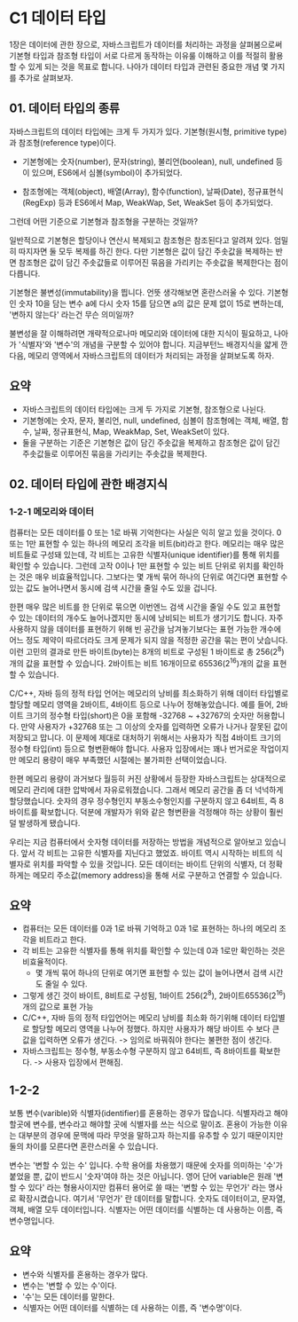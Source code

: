 # C1 데이터 타입

1장은 데이터에 관한 장으로, 자바스크립트가 데이터를 처리하는 과정을 살펴봄으로써 기본형 타입과 참조형 타입이 서로 다르게 동작하는 이유룰 이해하고 이를 적절히 활용할 수 있게 되는 것을 목표로 합니다. 나아가 데이터 타입과 관련된 중요한 개념 몇 가지를 추가로 살펴보자.

## 01. 데이터 타입의 종류

자바스크립트의 데이터 타입에는 크게 두 가지가 있다. 기본형(원시형, primitive type)과 참조형(reference type)이다.

- 기본형에는 숫자(number), 문자(string), 불리언(boolean), null, undefined 등이 있으며, ES6에서 심볼(symbol)이 추가되었다.

- 참조형에는 객체(object), 배열(Array), 함수(function), 날짜(Date), 정규표현식(RegExp) 등과 ES6에서 Map, WeakWap, Set, WeakSet 등이 추가되었다.

그런데 어떤 기준으로 기본형과 참조형을 구분하는 것일까?

일반적으로 기본형은 할당이나 연산시 복제되고 참조형은 참조된다고 알려져 있다. 엄밀히 따지자면 둘 모두 복제를 하긴 한다. 다만 기본형은 값이 담긴 주솟값을 복제하는 반면 참조형은 값이 담긴 주솟값들로 이루어진 묶음을 가리키는 주솟값을 복제한다는 점이 다릅니다.

기본형은 불변성(immutability)을 띕니다. 언뜻 생각해보면 혼란스러울 수 있다. 기본형인 숫자 10을 담는 변수 a에 다시 숫자 15를 담으면 a의 값은 문제 없이 15로 변하는데, '변하지 않는다' 라는건 무슨 의미일까?

불변성을 잘 이해하려면 개략적으로나마 메모리와 데이터에 대한 지식이 필요하고, 나아가 '식별자'와 '변수'의 개념을 구분할 수 있어야 합니다. 지금부턴느 배경지식을 얇게 깐 다음, 메모리 영역에서 자바스크립트의 데이터가 처리되는 과정을 살펴보도록 하자.

## 요약

- 자바스크립트의 데이터 타입에는 크게 두 가지로 기본형, 참조형으로 나뉜다.
- 기본형에는 숫자, 문자, 불리언, null, undefined, 심볼이 참조형에는 객체, 배열, 함수, 날짜, 정규표현식, Map, WeakMap, Set, WeakSet이 있다.
- 둘을 구분하는 기준은 기본형은 값이 담긴 주솟값을 복제하고 참조형은 값이 담긴 주솟값들로 이루어진 묶음을 가리키는 주솟값을 복제한다.

## 02. 데이터 타입에 관한 배경지식

### 1-2-1 메모리와 데이터

컴퓨터는 모든 데이터를 0 또는 1로 바꿔 기억한다는 사실은 익히 알고 있을 것이다. 0 또는 1만 표현할 수 있는 하나의 메모리 조각을 비트(bit)라고 한다. 메모리는 매우 많은 비트들로 구성돼 있는데, 각 비트는 고유한 식별자(unique identifier)를 통해 위치를 확인할 수 있습니다. 그런데 고작 0이나 1만 표현할 수 있는 비트 단위로 위치를 확인하는 것은 매우 비효율적입니다. 그보다는 몇 개씩 묶어 하나의 단위로 여긴다면 표현할 수 있는 값도 늘어나면서 동시에 검색 시간을 줄일 수도 있을 겁니다.

한편 매우 많은 비트를 한 단위로 묶으면 이번엔느 검색 시간을 줄일 수도 있고 표현할 수 있는 데이터의 개수도 늘어나겠지만 동시에 낭비되는 비트가 생기기도 합니다. 자주 사용하지 않을 데이터를 표현하기 위해 빈 공간을 남겨놓기보다는 표현 가능한 개수에 어느 정도 제약이 따르더라도 크게 문제가 되지 않을 적정한 공간을 묶는 편이 낫습니다. 이런 고민의 결과로 만든 바이트(byte)는 8개의 비트로 구성된 1 바이트로 총 256(2<sup>8</sup>)개의 값을 표현할 수 있습니다. 2바이트는 비트 16개이므로 65536(2<sup>16</sup>)개의 값을 표현할 수 있습니다.

C/C++, 자바 등의 정적 타입 언어는 메모리의 낭비를 최소화하기 위해 데이터 타입별로 할당할 메모리 영역을 2바이트, 4바이트 등으로 나누어 정해놓았습니다. 예를 들어, 2바이트 크기의 정수형 타입(short)은 0을 포함해 -32768 ~ +32767의 숫자만 허용합니다. 만약 사용자가 +32768 또는 그 이상의 숫자를 입력하면 오류가 나거나 잘못된 값이 저장되고 맙니다.
이 문제에 제대로 대처하기 위해서는 사용자가 직접 4바이트 크기의 정수형 타입(int) 등으로 형변환해야 합니다. 사용자 입장에서는 꽤나 번거로운 작업이지만 메모리 용량이 매우 부족했던 시절에는 불가피한 선택이었습니다.

한편 메모리 용량이 과거보다 월등히 커진 상황에서 등장한 자바스크립트는 상대적으로 메모리 관리에 대한 압박에서 자유로워졌습니다. 그래서 메모리 공간을 좀 더 넉넉하게 할당했습니다. 숫자의 경우 정수형인지 부동소수형인지를 구분하지 않고 64비트, 즉 8바이트를 확보합니다. 덕분에 개발자가 위와 같은 형변환을 걱정해야 하는 상황이 훨씬 덜 발생하게 됐습니다.

우리는 지금 컴퓨터에서 숫자형 데이터를 저장하는 방법을 개념적으로 알아보고 있습니다. 앞서 각 비트는 고유한 식별자를 지닌다고 했었죠. 바이트 역시 시작하는 비트의 식별자로 위치를 파악할 수 있을 것입니다. 모든 데이터는 바이트 단위의 식별자, 더 정확하게는 메모리 주소값(memory address)을 통해 서로 구분하고 연결할 수 있습니다.

## 요약

- 컴퓨터는 모든 데이터를 0과 1로 바꿔 기억하고 0과 1로 표현하는 하나의 메모리 조각을 비트라고 한다.
- 각 비트는 고유한 식별자를 통해 위치를 확인할 수 있는데 0과 1로만 확인하는 것은 비효율적이다.
  - 몇 개씩 묶어 하나의 단위로 여기면 표현할 수 있는 값이 늘어나면서 검색 시간도 줄일 수 있다.
- 그렇게 생긴 것이 바이트, 8비트로 구성됨, 1바이트 256(2<sup>8</sup>), 2바이트65536(2<sup>16</sup>)개의 값으로 표현 가능
- C/C++, 자바 등의 정적 타입언어는 메모리 낭비를 최소화 하기위해 데이터 타입별로 할당할 메모리 영역을 나누어 정했다. 하지만 사용자가 해당 바이트 수 보다 큰 값을 입력하면 오류가 생긴다. -> 임의로 바꿔줘야 한다는 불편한 점이 생긴다.
- 자바스크립트는 정수형, 부동소수형 구분하지 않고 64비트, 즉 8바이트를 확보한다. -> 사용자 입장에서 편해짐.

## 1-2-2

보통 변수(varible)와 식별자(identifier)를 혼용하는 경우가 많습니다. 식별자라고 해야할곳에 변수를, 변수라고 해야할 곳에 식별자를 쓰는 식으로 말이죠. 혼용이 가능한 이유는 대부분의 경우에 문맥에 따라 무엇을 말하고자 하는지를 유추할 수 있기 때문이지만 둘의 차이를 모른다면 혼란스러울 수 있습니다.

변수는 '변할 수 있는 수' 입니다. 수학 용어를 차용했기 때문에 숫자를 의미하는 '수'가 붙었을 뿐, 값이 반드시 '숫자'여야 하는 것은 아닙니다. 영어 단어 variable은 원래 '변할 수 있다' 라는 형용사이지만 컴퓨터 용어로 쓸 때는 '변할 수 있는 무언가' 라는 명사로 확장시켰습니다. 여기서 '무언가' 란 데이터를 말합니다. 숫자도 데이터이고, 문자열, 객체, 배열 모두 데이터입니다. 식별자는 어떤 데이터를 식별하는 데 사용하는 이름, 즉 변수명입니다.

## 요약

- 변수와 식별자를 혼용하는 경우가 많다.
- 변수는 '변할 수 있는 수'이다.
- '수'는 모든 데이터를 말한다.
- 식별자는 어떤 데이터를 식별하는 데 사용하는 이름, 즉 '변수명'이다.
